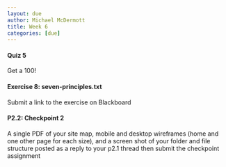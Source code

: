 ```yaml
---
layout: due
author: Michael McDermott
title: Week 6
categories: [due]
---
```

#### Quiz 5
Get a 100!

#### Exercise 8: seven-principles.txt
Submit a link to the exercise on Blackboard

#### P2.2: Checkpoint 2
A single PDF of your site map, mobile and desktop wireframes (home and one other page for each size), and a screen shot of your folder and file structure posted as a reply to your p2.1 thread then submit the checkpoint assignment
